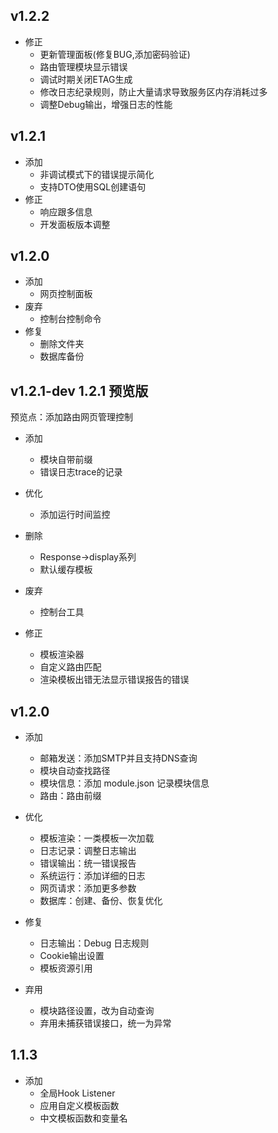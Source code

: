 v1.2.2
------------
- 修正
    - 更新管理面板(修复BUG,添加密码验证)
    - 路由管理模块显示错误
    - 调试时期关闭ETAG生成
    - 修改日志纪录规则，防止大量请求导致服务区内存消耗过多
    - 调整Debug输出，增强日志的性能
    
v1.2.1
-----------
- 添加
    - 非调试模式下的错误提示简化
    - 支持DTO使用SQL创建语句
- 修正
    - 响应跟多信息
    - 开发面板版本调整

v1.2.0
----------
- 添加
    - 网页控制面板
- 废弃
    - 控制台控制命令
- 修复
    - 删除文件夹
    - 数据库备份

v1.2.1-dev 1.2.1 预览版
--------------------------
预览点：添加路由网页管理控制

- 添加
    - 模块自带前缀
    - 错误日志trace的记录

- 优化
    - 添加运行时间监控

- 删除
    - Response->display系列
    - 默认缓存模板

- 废弃
    - 控制台工具
    
- 修正
    - 模板渲染器
    - 自定义路由匹配
    - 渲染模板出错无法显示错误报告的错误

v1.2.0
---------
- 添加
   - 邮箱发送：添加SMTP并且支持DNS查询
   - 模块自动查找路径
   - 模块信息：添加 module.json 记录模块信息
   - 路由：路由前缀
    
- 优化
   - 模板渲染：一类模板一次加载
   - 日志记录：调整日志输出
   - 错误输出：统一错误报告
   - 系统运行：添加详细的日志
   - 网页请求：添加更多参数
   - 数据库：创建、备份、恢复优化
   
- 修复
	- 日志输出：Debug 日志规则
	- Cookie输出设置
	- 模板资源引用

- 弃用
	- 模块路径设置，改为自动查询
	- 弃用未捕获错误接口，统一为异常

1.1.3
---------
- 添加
    - 全局Hook Listener
    - 应用自定义模板函数
    - 中文模板函数和变量名
